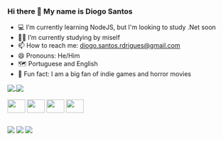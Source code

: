 ### Hi there 👋 My name is Diogo Santos



- 💻 I’m currently learning NodeJS, but I'm looking to study .Net soon
- 👨‍🎓 I’m currently studying by miself
- 📫 How to reach me: diogo.santos.rdrigues@gmail.com
- 😄 Pronouns: He/Him
- 🗺 Portuguese and English
- 👻 Fun fact: I am a big fan of indie games and horror movies

<div>
<a href="https://github.com/dioguit0s/github-readme-stats">
  <img align="center" src="https://github-readme-stats.vercel.app/api?username=dioguit0s&show_icons=true&theme=midnight-purple&count_private=true" />
</a>
<a href="https://github.com/dioguit0s/top-langs">
  <img align="center" src="https://github-readme-stats.vercel.app/api/top-langs/?username=dioguit0s&theme=midnight-purple" />
</a>
</div>

<div style="display: inline_block"><br>
  <img align="center" height="30" width="40" src="https://cdn.jsdelivr.net/gh/devicons/devicon/icons/javascript/javascript-original.svg" />
  <img align="center" height="30" width="40" src="https://cdn.jsdelivr.net/gh/devicons/devicon/icons/html5/html5-original.svg" />
  <img align="center" height="30" width="40" src="https://cdn.jsdelivr.net/gh/devicons/devicon/icons/css3/css3-original.svg" />
  <img align="center" height="30" width="40" src="https://cdn.jsdelivr.net/gh/devicons/devicon/icons/nodejs/nodejs-original.svg" />
</div>

##

<div>
  <a href = "mailto:diogo.santos.rdrigues@gmail.com"><img src="https://img.shields.io/badge/Gmail-D14836?style=for-the-badge&logo=gmail&logoColor=white" target="_blank"></a>
  <a href = "https://www.linkedin.com/in/diogo-santos-rodrigues-67a458249/" target="_blank"><img src="https://img.shields.io/badge/LinkedIn-0077B5?style=for-the-badge&logo=linkedin&logoColor=white" target="_blank"></a>
  <a href = "https://www.twitch.tv/dio_guitos" target="_blank"><img src="https://img.shields.io/badge/Twitch-9146FF?style=for-the-badge&logo=twitch&logoColor=white" target="_blank"></a>
</div>




       
          
          



